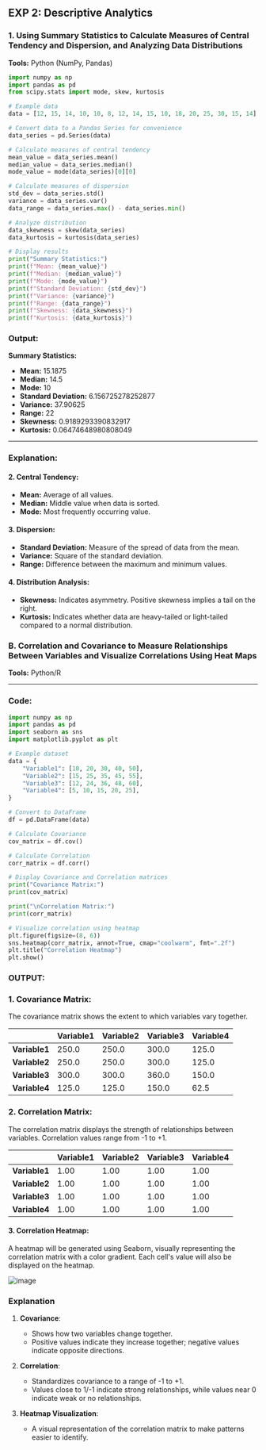 ## EXP 2: Descriptive Analytics

### 1. Using Summary Statistics to Calculate Measures of Central Tendency and Dispersion, and Analyzing Data Distributions  
**Tools:** Python (NumPy, Pandas)

```python
import numpy as np
import pandas as pd
from scipy.stats import mode, skew, kurtosis

# Example data
data = [12, 15, 14, 10, 10, 8, 12, 14, 15, 10, 18, 20, 25, 30, 15, 14]

# Convert data to a Pandas Series for convenience
data_series = pd.Series(data)

# Calculate measures of central tendency
mean_value = data_series.mean()
median_value = data_series.median()
mode_value = mode(data_series)[0][0]

# Calculate measures of dispersion
std_dev = data_series.std()
variance = data_series.var()
data_range = data_series.max() - data_series.min()

# Analyze distribution
data_skewness = skew(data_series)
data_kurtosis = kurtosis(data_series)

# Display results
print("Summary Statistics:")
print(f"Mean: {mean_value}")
print(f"Median: {median_value}")
print(f"Mode: {mode_value}")
print(f"Standard Deviation: {std_dev}")
print(f"Variance: {variance}")
print(f"Range: {data_range}")
print(f"Skewness: {data_skewness}")
print(f"Kurtosis: {data_kurtosis}")
```

### Output:
**Summary Statistics:**  
- **Mean:** 15.1875  
- **Median:** 14.5  
- **Mode:** 10  
- **Standard Deviation:** 6.156725278252877  
- **Variance:** 37.90625  
- **Range:** 22  
- **Skewness:** 0.9189293390832917  
- **Kurtosis:** 0.06474648980808049  

---

### Explanation:
#### 2. Central Tendency:
- **Mean:** Average of all values.  
- **Median:** Middle value when data is sorted.  
- **Mode:** Most frequently occurring value.  

#### 3. Dispersion:
- **Standard Deviation:** Measure of the spread of data from the mean.  
- **Variance:** Square of the standard deviation.  
- **Range:** Difference between the maximum and minimum values.  

#### 4. Distribution Analysis:
- **Skewness:** Indicates asymmetry. Positive skewness implies a tail on the right.  
- **Kurtosis:** Indicates whether data are heavy-tailed or light-tailed compared to a normal distribution.


### B. Correlation and Covariance to Measure Relationships Between Variables and Visualize Correlations Using Heat Maps  
**Tools:** Python/R  

---

### Code:
```python
import numpy as np
import pandas as pd
import seaborn as sns
import matplotlib.pyplot as plt

# Example dataset
data = {
    "Variable1": [10, 20, 30, 40, 50],
    "Variable2": [15, 25, 35, 45, 55],
    "Variable3": [12, 24, 36, 48, 60],
    "Variable4": [5, 10, 15, 20, 25],
}

# Convert to DataFrame
df = pd.DataFrame(data)

# Calculate Covariance
cov_matrix = df.cov()

# Calculate Correlation
corr_matrix = df.corr()

# Display Covariance and Correlation matrices
print("Covariance Matrix:")
print(cov_matrix)

print("\nCorrelation Matrix:")
print(corr_matrix)

# Visualize correlation using heatmap
plt.figure(figsize=(8, 6))
sns.heatmap(corr_matrix, annot=True, cmap="coolwarm", fmt=".2f")
plt.title("Correlation Heatmap")
plt.show()
```

### OUTPUT:

### 1. Covariance Matrix:
The covariance matrix shows the extent to which variables vary together.

|            | Variable1 | Variable2 | Variable3 | Variable4 |
|------------|-----------|-----------|-----------|-----------|
| **Variable1** | 250.0     | 250.0     | 300.0     | 125.0     |
| **Variable2** | 250.0     | 250.0     | 300.0     | 125.0     |
| **Variable3** | 300.0     | 300.0     | 360.0     | 150.0     |
| **Variable4** | 125.0     | 125.0     | 150.0     | 62.5      |


### 2. Correlation Matrix:
The correlation matrix displays the strength of relationships between variables. Correlation values range from -1 to +1.

|            | Variable1 | Variable2 | Variable3 | Variable4 |
|------------|-----------|-----------|-----------|-----------|
| **Variable1** | 1.00      | 1.00      | 1.00      | 1.00      |
| **Variable2** | 1.00      | 1.00      | 1.00      | 1.00      |
| **Variable3** | 1.00      | 1.00      | 1.00      | 1.00      |
| **Variable4** | 1.00      | 1.00      | 1.00      | 1.00      |


#### 3. Correlation Heatmap:
A heatmap will be generated using Seaborn, visually representing the correlation matrix with a color gradient. Each cell's value will also be displayed on the heatmap.

![image](https://github.com/user-attachments/assets/135d9132-3d3b-4af3-85aa-c0f6ca2bc273)

### Explanation

1. **Covariance**:
   - Shows how two variables change together.
   - Positive values indicate they increase together; negative values indicate opposite directions.

2. **Correlation**:
   - Standardizes covariance to a range of -1 to +1.
   - Values close to 1/-1 indicate strong relationships, while values near 0 indicate weak or no relationships.

3. **Heatmap Visualization**:
   - A visual representation of the correlation matrix to make patterns easier to identify.
